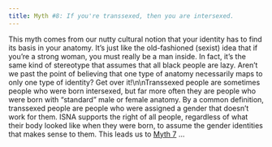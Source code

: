 ```yaml
---
title: Myth #8: If you're transsexed, then you are intersexed.
---
```


This myth comes from our nutty cultural notion that your identity has to find its basis in your anatomy. It&#8217;s just like the old-fashioned (sexist) idea that if you&#8217;re a strong woman, you must really be a man inside. In fact, it&#8217;s the same kind of stereotype that assumes that all black people are lazy. Aren&#8217;t we past the point of believing that one type of anatomy necessarily maps to only one type of identity? Get over it!\n\nTranssexed people are sometimes people who were born intersexed, but far more often they are people who were born with &#8220;standard&#8221; male or female anatomy. By a common definition, transsexed people are people who were assigned a gender that doesn&#8217;t work for them. <span class="caps">ISNA</span> supports the right of all people, regardless of what their body looked like when they were born, to assume the gender identities that makes sense to them. This leads us to [Myth 7][1] &#8230;

 [1]: /faq/ten_myths/third_gender
